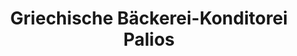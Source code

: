 ---
title: "Griechische Bäckerei-Konditorei Palios"
url: /muenchen/griechische-baeckerei-konditorei-palios/
shop: Bäckerei
---